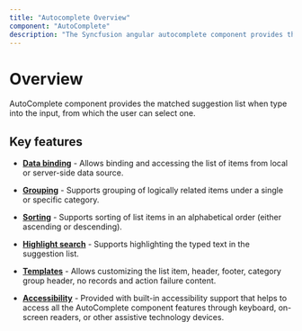 ```yaml
---
title: "Autocomplete Overview"
component: "AutoComplete"
description: "The Syncfusion angular autocomplete component provides the matched suggestion list while start typing into the input, from which user can select one."
---
```


# Overview

AutoComplete component provides the matched suggestion list when type into the input, from which the user can select one.

## Key features

* [**Data binding**](./data-binding/) - Allows binding and accessing the list of items from local or server-side data source.

* [**Grouping**](./grouping/) - Supports grouping of logically related items under a single or specific category.

* [**Sorting**](../api/auto-complete/#sortorder) - Supports sorting of list
items in an alphabetical order (either ascending or descending).

* [**Highlight search**](./how-to/#custom-search) - Supports highlighting the typed
text in the suggestion list.

* [**Templates**](./templates/) - Allows customizing the list item, header, footer,
category group header, no records and action failure
content.

* [**Accessibility**](./accessibility/) - Provided with built-in accessibility
support that helps to access all the AutoComplete component features through keyboard, on-screen readers, or other
assistive technology devices.